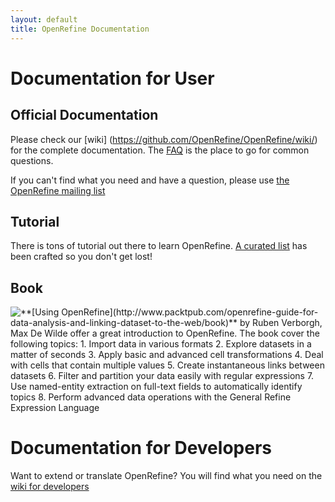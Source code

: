 ```yaml
---
layout: default
title: OpenRefine Documentation
---
```


# Documentation for User
## Official Documentation
Please check our [wiki] (https://github.com/OpenRefine/OpenRefine/wiki/) for the complete documentation. The [FAQ](https://github.com/OpenRefine/OpenRefine/wiki/FAQ) is the place to go for common questions.

If you can't find what you need and have a question, please use [the OpenRefine mailing list](http://groups.google.com/group/openrefine/)

## Tutorial
There is tons of tutorial out there to learn OpenRefine. [A curated list](https://github.com/OpenRefine/OpenRefine/wiki/External-Resources) has been crafted so you don't get lost!

## Book
<div style="float: left"><a href="http://www.packtpub.com/openrefine-guide-for-data-analysis-and-linking-dataset-to-the-web/book"> <img src="http://dgdsbygo8mp3h.cloudfront.net/sites/default/files/imagecache/productview_larger/9080OS_mockupcover_normal.jpg" /></a></div>
**[Using OpenRefine](http://www.packtpub.com/openrefine-guide-for-data-analysis-and-linking-dataset-to-the-web/book)** by Ruben Verborgh, Max De Wilde offer a great introduction to OpenRefine. The book cover the following topics:
1. Import data in various formats
2. Explore datasets in a matter of seconds
3. Apply basic and advanced cell transformations
4. Deal with cells that contain multiple values
5. Create instantaneous links between datasets
6. Filter and partition your data easily with regular expressions
7. Use named-entity extraction on full-text fields to automatically identify topics
8. Perform advanced data operations with the General Refine Expression Language

# Documentation for Developers
Want to extend or translate OpenRefine? You will find what you need on the [wiki for developers](https://github.com/OpenRefine/OpenRefine/wiki/Documentation-For-Developers) 
